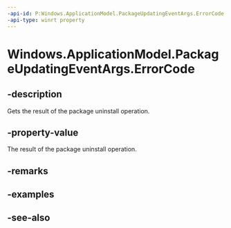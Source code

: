 ```yaml
---
-api-id: P:Windows.ApplicationModel.PackageUpdatingEventArgs.ErrorCode
-api-type: winrt property
---
```


<!-- Property syntax
public Windows.Foundation.HResult ErrorCode { get; }
-->

# Windows.ApplicationModel.PackageUpdatingEventArgs.ErrorCode

## -description
Gets the result of the package uninstall operation.

## -property-value
The result of the package uninstall operation.

## -remarks

## -examples

## -see-also
